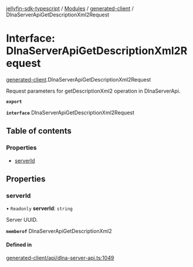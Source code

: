 [jellyfin-sdk-typescript](../README.md) / [Modules](../modules.md) / [generated-client](../modules/generated_client.md) / DlnaServerApiGetDescriptionXml2Request

# Interface: DlnaServerApiGetDescriptionXml2Request

[generated-client](../modules/generated_client.md).DlnaServerApiGetDescriptionXml2Request

Request parameters for getDescriptionXml2 operation in DlnaServerApi.

**`export`**

**`interface`** DlnaServerApiGetDescriptionXml2Request

## Table of contents

### Properties

- [serverId](generated_client.DlnaServerApiGetDescriptionXml2Request.md#serverid)

## Properties

### serverId

• `Readonly` **serverId**: `string`

Server UUID.

**`memberof`** DlnaServerApiGetDescriptionXml2

#### Defined in

[generated-client/api/dlna-server-api.ts:1049](https://github.com/thornbill/jellyfin-sdk-typescript/blob/e430881/src/generated-client/api/dlna-server-api.ts#L1049)
